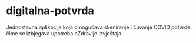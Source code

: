 # digitalna-potvrda

Jednostavna aplikacija koja omogućava skeniranje i čuvanje COVID potvrde čime se izbjegava upotreba eZdravlje izvještaja.
